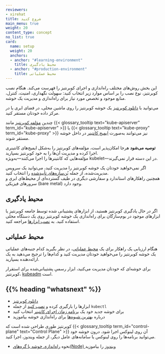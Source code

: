 ```yaml
---
reviewers:
- xirehat
title: شروع کنید
main_menu: true
weight: 20
content_type: concept
no_list: true
card:
  name: setup
  weight: 20
  anchors:
  - anchor: "#learning-environment"
    title: محیط یادگیری
  - anchor: "#production-environment"
    title: محیط عملیاتی  
---
```


<!-- overview -->

این بخش روش‌های مختلف راه‌اندازی و اجرای کوبرنتیز را فهرست می‌کند.
هنگام نصب کوبرنتیز، نوع نصب را بر اساس موارد زیر انتخاب کنید: سهولت نگهداری، امنیت، کنترل، منابع موجود و تخصص مورد نیاز برای راه‌اندازی و مدیریت یک خوشه.

می‌توانید با [دانلود کوبرنتیز](/releases/download/) یک خوشه کوبرنتیز را روی ماشین محلی، در فضای ابری یا در مرکز داده خودتان مستقر کنید.

چندین [مؤلفه کوبرنتیز](/docs/concepts/overview/components/) مانند {{< glossary_tooltip text="kube-apiserver" term_id="kube-apiserver" >}} یا {{< glossary_tooltip text="kube-proxy" term_id="kube-proxy" >}} نیز می‌توانند به‌صورت [ایمیج کانتینر](/releases/download/#container-images) در داخل خوشه مستقر شوند.

**توصیه می‌شود** هرجا امکان‌پذیر است، مؤلفه‌های کوبرنتیز را به‌شکل ایمیج‌های کانتینری اجرا کرده و مدیریت آن‌ها را به خود کوبرنتیز بسپارید.  
مؤلفه‌هایی که کانتینرها را اجرا می‌کنند—به‌ویژه kubelet—در این دسته قرار نمی‌گیرند.

اگر نمی‌خواهید خودتان یک خوشه کوبرنتیز را مدیریت کنید، می‌توانید یک سرویس مدیریت‌شده، از جمله [بُن‌سازه‌های تأییدشده](/docs/setup/production-environment/turnkey-solutions/) را انتخاب کنید.  
همچنین راهکارهای استاندارد و سفارشی دیگری در طیف گسترده‌ای از محیط‌های ابری و سرورهای فیزیکی (bare metal) وجود دارد.

<!-- body -->

## محیط یادگیری

اگر در حال یادگیری کوبرنتیز هستید، از ابزارهای پشتیبانی شده توسط جامعه کوبرنتیز یا ابزارهای موجود در بوم‌سازگان برای راه‌اندازی یک خوشه کوبرنتیز روی یک دستگاه محلی استفاده کنید. به [نصب ابزارها](/docs/tasks/tools/) مراجعه کنید.

## محیط عملیاتی

هنگام ارزیابی یک راهکار برای یک
[محیط عملیاتی](/docs/setup/production-environment/)، در نظر بگیرید کدام جنبه‌های
عملیاتی یک خوشه کوبرنتیز را می‌خواهید خودتان مدیریت کنید و
کدام‌ها را ترجیح می‌دهید به یک ارائه‌دهنده بسپارید.

برای خوشه‌ای که خودتان مدیریت می‌کنید، ابزار رسمیِ پشتیبانی‌شده برای استقرار
کوبرنتیز، [kubeadm](/docs/setup/production-environment/tools/kubeadm/) است.

## {{% heading "whatsnext" %}}

- [دانلود کوبرنتیز](/releases/download/)
- ابزارها را بارگیری کرده و [نصب کنید](/docs/tasks/tools/) از جمله `kubectl`
- برای خوشه جدید خود یک [برنامه زمان اجرای کانتینر](/docs/setup/production-environment/container-runtimes/) انتخاب کنید
- درباره [بهترین شیوه‌ها](/docs/setup/best-practices/) برای راه‌اندازی خوشه بیاموزید

کوبرنتیز طوری طراحی شده است که {{< glossary_tooltip term_id="control-plane" text="Control Plane" >}} آن روی لینوکس اجرا شود. درون خوشه خود می‌توانید برنامه‌ها را روی لینوکس یا سامانه‌های عامل دیگر، از جمله ویندوز، اجرا کنید.

- نحوه [راه‌اندازی خوشه با گره‌های(Node) ویندوز](/docs/concepts/windows/) را بیاموزید
